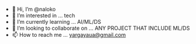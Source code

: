 - 👋 Hi, I’m @naloko
- 👀 I’m interested in ... tech
- 🌱 I’m currently learning ... AI/ML/DS
- 💞️ I’m looking to collaborate on ... ANY PROJECT THAT INCLUDE ML/DS
- 📫 How to reach me ... yargayaua@gmail.com

<!---
naloko/naloko is a ✨ special ✨ repository because its `README.md` (this file) appears on your GitHub profile.
You can click the Preview link to take a look at your changes.
--->
